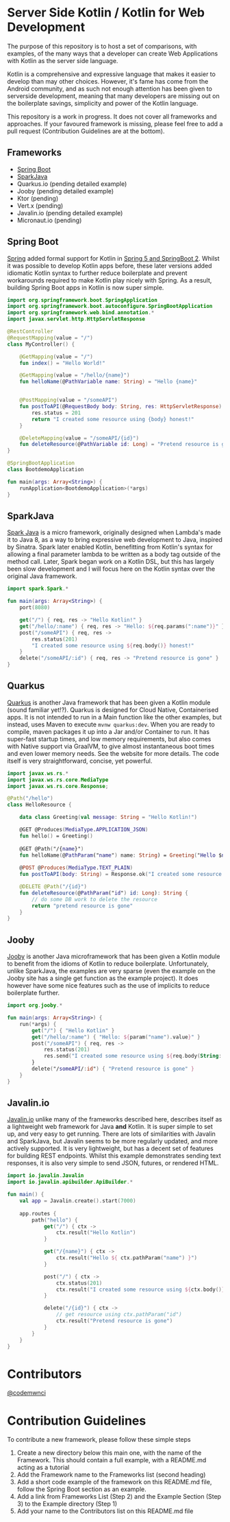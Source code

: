 # Server Side Kotlin / Kotlin for Web Development
The purpose of this repository is to host a set of comparisons, with examples, of the many ways that a developer can create Web Applications with Kotlin as the server side language. 

Kotlin is a comprehensive and expressive language that makes it easier to develop than may other choices. However, it's fame has come from the Android community, and as such not enough attention has been given to serverside development, meaning that many developers are missing out on the boilerplate savings, simplicity and power of the Kotlin language.

This repository is a work in progress. It does not cover all frameworks and approaches. If your favoured framework is missing, please feel free to add a pull request (Contribution Guidelines are at the bottom).

## Frameworks
- [Spring Boot](/SpringBoot/)
- [SparkJava](/SparkJava/)
- Quarkus.io (pending detailed example)
- Jooby (pending detailed example)
- Ktor (pending)
- Vert.x (pending)
- Javalin.io (pending detailed example)
- Micronaut.io (pending)


## Spring Boot
[Spring](https://spring.io/) added formal support for Kotlin in [Spring 5 and SpringBoot 2](https://docs.spring.io/spring-boot/docs/2.1.0.RELEASE/reference/htmlsingle/#boot-features-kotlin). Whilst it was possible to develop Kotlin apps before, these later versions added idiomatic Kotlin syntax to further reduce boilerplate and prevent workarounds required to make Kotlin play nicely with Spring. As a result, building Spring Boot apps in Kotlin is now super simple.


```kotlin
import org.springframework.boot.SpringApplication
import org.springframework.boot.autoconfigure.SpringBootApplication
import org.springframework.web.bind.annotation.*
import javax.servlet.http.HttpServletResponse

@RestController
@RequestMapping(value = "/")
class MyController() {

    @GetMapping(value = "/")
    fun index() = "Hello World!"

    @GetMapping(value = "/hello/{name}")
    fun helloName(@PathVariable name: String) = "Hello {name}"


    @PostMapping(value = "/someAPI")
    fun postToAPI(@RequestBody body: String, res: HttpServletResponse): String {
        res.status = 201
        return "I created some resource using {body} honest!"
    }

    @DeleteMapping(value = "/someAPI/{id}")
    fun deleteResource(@PathVariable id: Long) = "Pretend resource is gone"
}

@SpringBootApplication
class BootdemoApplication

fun main(args: Array<String>) {
    runApplication<BootdemoApplication>(*args)    
}
```   

## SparkJava
[Spark Java](http://sparkjava.com/) is a micro framework, originally designed when Lambda's made it to Java 8, as a way to bring expressive web development to Java, inspired by Sinatra. Spark later enabled Kotlin, benefitting from Kotlin's syntax for allowing a final parameter lambda to be written as a body tag outside of the method call. Later, Spark began work on a Kotlin DSL, but this has largely been slow development and I will focus here on the Kotlin syntax over the original Java framework.

```kotlin
import spark.Spark.*

fun main(args: Array<String>) {
    port(8080)

    get("/") { req, res -> "Hello Kotlin!" }
    get("/hello/:name") { req, res -> "Hello: ${req.params(":name")}" }
    post("/someAPI") { req, res -> 
        res.status(201)
        "I created some resource using ${req.body()} honest!" 
    }
    delete("/someAPI/:id") { req, res -> "Pretend resource is gone" }
}
```

## Quarkus
[Quarkus](https://quarkus.io/) is another Java framework that has been given a Kotlin module (sound familiar yet!?). Quarkus is designed for Cloud Native, Containerised apps. It is not intended to run in a Main function like the other examples, but instead, uses Maven to execute `mvnw quarkus:dev`. When you are ready to compile, maven packages it up into a Jar and/or Container to run. It has super-fast startup times, and low memory requirements, but also comes with Native support via GraalVM, to give almost instantaneous boot times and even lower memory needs. See the website for more details.
The code itself is very straightforward, concise, yet powerful.

```kotlin
import javax.ws.rs.*
import javax.ws.rs.core.MediaType
import javax.ws.rs.core.Response;

@Path("/hello")
class HelloResource {

    data class Greeting(val message: String = "Hello Kotlin!")

    @GET @Produces(MediaType.APPLICATION_JSON)
    fun hello() = Greeting()
    
    @GET @Path("/{name}")
    fun helloName(@PathParam("name") name: String) = Greeting("Hello $name!")
    
    @POST @Produces(MediaType.TEXT_PLAIN)
    fun postToAPI(body: String) = Response.ok("I created some resource using $body honest!").status(201).build()

    @DELETE @Path("/{id}")
    fun deleteResource(@PathParam("id") id: Long): String {
        // do some DB work to delete the resource
        return "pretend resource is gone"
    }
}

```



## Jooby
[Jooby](https://jooby.org/) is another Java microframework that has been given a Kotlin module to benefit from the idioms of Kotlin to reduce boilerplate. Unfortunately, unlike SparkJava, the examples are very sparse (even the example on the Jooby site has a single get function as the example project). It does however have some nice features such as the use of implicits to reduce boilerplate further. 


```kotlin
import org.jooby.*

fun main(args: Array<String>) {
    run(*args) {
        get("/") { "Hello Kotlin" }
        get("/hello/:name") { "Hello: ${param("name").value}" }
        post("/someAPI") { req, res ->
            res.status(201)
            res.send("I created some resource using ${req.body(String::class.java)} honest!")
        }
        delete("/someAPI/:id") { "Pretend resource is gone" }
    }
}
```

## Javalin.io
[Javalin.io](https://javalin.io/) unlike many of the frameworks described here, describes itself as a lightweight web framework for Java **and** Kotlin. It is super simple to set up, and very easy to get running. There are lots of similarities with Javalin and SparkJava, but Javalin seems to be more regularly updated, and more actively supported. It is very lightweight, but has a decent set of features for building REST endpoints.
Whilst this example demonstrates sending text responses, it is also very simple to send JSON, futures, or rendered HTML.

```kotlin
import io.javalin.Javalin
import io.javalin.apibuilder.ApiBuilder.*

fun main() {
    val app = Javalin.create().start(7000)
    
    app.routes {
        path("hello") {
            get("/") { ctx ->
                ctx.result("Hello Kotlin")
            }

            get("/{name}") { ctx ->
                ctx.result("Hello ${ ctx.pathParam("name") }")
            }

            post("/") { ctx ->
                ctx.status(201)
                ctx.result("I created some resource using ${ctx.body()} honest!")
            }

            delete("/{id}") { ctx ->
                // get resource using ctx.pathParam("id")
                ctx.result("Pretend resource is gone")
            }
        }
    }
}
```

    
# Contributors
[@codemwnci](https://github.com/codemwnci)


# Contribution Guidelines
To contribute a new framework, please follow these simple steps
1. Create a new directory below this main one, with the name of the Framework. This should contain a full example, with a README.md acting as a tutorial
1. Add the Framework name to the Frameworks list (second heading)
1. Add a short code example of the framework on this README.md file, follow the Spring Boot section as an example. 
1. Add a link from Frameworks List (Step 2) and the Example Section (Step 3) to the Example directory (Step 1)
1. Add your name to the Contributors list on this README.md file

